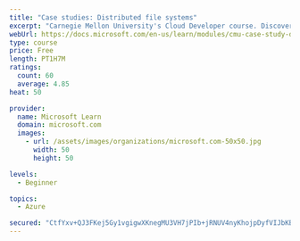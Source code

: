 ```yaml
---
title: "Case studies: Distributed file systems"
excerpt: "Carnegie Mellon University's Cloud Developer course. Discover how distributed file systems work, then learn about Hadoop and Ceph."
webUrl: https://docs.microsoft.com/en-us/learn/modules/cmu-case-study-distributed-file-systems/
type: course
price: Free
length: PT1H7M
ratings:
  count: 60
  average: 4.85
heat: 50

provider:
  name: Microsoft Learn
  domain: microsoft.com
  images:
    - url: /assets/images/organizations/microsoft.com-50x50.jpg
      width: 50
      height: 50

levels:
  - Beginner

topics:
  - Azure

secured: "CtfYxv+QJ3FKej5Gy1vgigwXKnegMU3VH7jPIb+jRNUV4nyKhojpDyfVIJbKB0NUgyYfoZWKwDwR4H2RgPawJ626pMGQbDC5Pc8HkE1ZCtvycOZbYZidqq5xi2o0ultdYCMyJXAQmhuyQijwmq/ZJZTNrsNLmqaU18YBQeYScgnJ0ZeVDuAmY2puqn3ZHNE/chYBdW3RZxFOeI26rr+zMekQBDHzj0ypcRlS13mHWIVNkWWAo0wUHeIwvMgQTTeGFr8OxGNx5ZXpkPSqtmC6IkH4RlXjTrcqc3S/CeuLanQ3d9xT82Q4KWitcXI2IQ4mxykR0PdTvFq9+WzMpqyNku66hSpJLl6Sx80T3W0eblT5DhRfwVTej5c3aPKyqgb45HKxY7YZdruL893diJjhB2dHxOUCFRuVbo5gxPKG3LY=;U4pyhJAMgUS1WdDTj/jBVA=="
---
```


